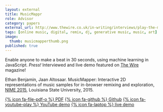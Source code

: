 ```yaml
---
layout: external
title: MusicMappr
role: Advisor
category: papers
external_url: http://www.thewire.co.uk/in-writing/interviews/play-the-musicmappr-sampling-app
tags: [online music, digital, remix, dj, generative music, music, art]
image:
  thumb: musicmapperthumb.png
published: true
---
```


Enable anyone to make a beat in 30 seconds, using machine learning in JavaScript. *Press!* Interviewed and live demo featured on [The Wire](http://www.thewire.co.uk/in-writing/interviews/play-the-musicmappr-sampling-app) magazine!

Ethan Benjamin, Jaan Altosaar. MusicMapper: Interactive 2D representations of music samples for in-browser remixing and exploration, [NIME 2015](http://www.nime.org/wp-publications/jaltosaar2015/), Louisiana State University, 2015. 

[{% icon fa-file-pdf-o %} PDF](http://www.nime.org/proceedings/2015/nime2015_161.pdf)  [{% icon fa-github %} Github](https://github.com/fatsmcgee/MusicMappr)  [{% icon fa-youtube-play %} YouTube demo](https://www.youtube.com/watch?v=mvD6e1uiO8k)  [{% icon fa-laptop %} live demo](http://fatsmcgee.github.io/MusicMappr/)